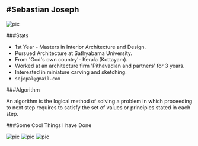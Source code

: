 #Sebastian Joseph
----
![pic](https://fbcdn-sphotos-b-a.akamaihd.net/hphotos-ak-xfa1/t31.0-8/s720x720/266956_10150263519762118_4024591_o.jpg)

###Stats

* 1st Year - Masters in Interior Architecture and Design.
* Pursued Architecture at Sathyabama University.
* From 'God's own country'- Kerala (Kottayam).
* Worked at an architecture firm 'Pithavadian and partners' for 3 years.
* Interested in miniature carving and sketching.
* ```sejopal@gmail.com```

###Algorithm

An algorithm is the logical method of solving a problem in which proceeding to next step requires to satisfy the set of values or principles stated in each step.
 


###Some Cool Things I have Done

![pic](https://fbcdn-sphotos-c-a.akamaihd.net/hphotos-ak-xpa1/v/t1.0-9/10556476_10152554877697118_9069488407701557981_n.jpg?oh=c29770b5c3c011f1de66343629e79311&oe=544FACCC&__gda__=1412771546_8fe72b64b506b7f1b23e0c582d893fdd)
![pic](https://fbcdn-sphotos-h-a.akamaihd.net/hphotos-ak-xpf1/t1.0-9/10525850_10152554877652118_5401898730950256621_n.jpg)
![pic](https://fbcdn-sphotos-a-a.akamaihd.net/hphotos-ak-xpa1/t1.0-9/10537388_10152554878022118_1496613281848476660_n.jpg)

